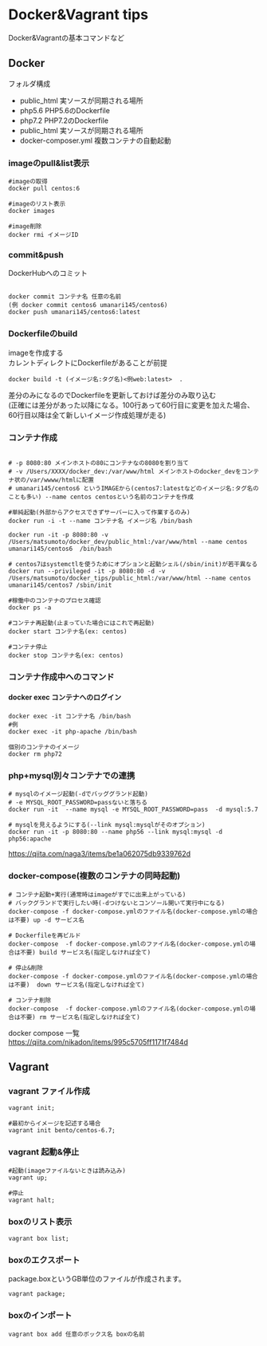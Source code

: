 # Docker&Vagrant tips

Docker&Vagrantの基本コマンドなど

## Docker


フォルダ構成

- public_html 実ソースが同期される場所
- php5.6 PHP5.6のDockerfile
- php7.2 PHP7.2のDockerfile
- public_html 実ソースが同期される場所
- docker-composer.yml 複数コンテナの自動起動


### imageのpull&list表示


```
#imageの取得
docker pull centos:6

#imageのリスト表示
docker images

#image削除
docker rmi イメージID
```

### commit&push

DockerHubへのコミット

```

docker commit コンテナ名 任意の名前
(例 docker commit centos6 umanari145/centos6)
docker push umanari145/centos6:latest

```

### Dockerfileのbuild

imageを作成する<br>
カレントディレクトにDockerfileがあることが前提


```
docker build -t (イメージ名:タグ名)<例web:latest>  .
```
差分のみになるのでDockerfileを更新しておけば差分のみ取り込む<br>
(正確には差分があった以降になる。100行あって60行目に変更を加えた場合、60行目以降は全て新しいイメージ作成処理が走る)


### コンテナ作成

```

# -p 8080:80 メインホストの80にコンテナなの8080を割り当て
# -v /Users/XXXX/docker_dev:/var/www/html メインホストのdocker_devをコンテナ状の/var/wwww/htmlに配置
# umanari145/centos6 というIMAGEから(centos7:latestなどのイメージ名:タグ名のことも多い) --name centos centosという名前のコンテナを作成

#単純起動(外部からアクセスできずサーバーに入って作業するのみ)
docker run -i -t --name コンテナ名 イメージ名 /bin/bash

docker run -it -p 8080:80 -v /Users/matsumoto/docker_dev/public_html:/var/www/html --name centos umanari145/centos6  /bin/bash

# centos7はsystemctlを使うためにオプションと起動シェル(/sbin/init)が若干異なる
docker run --privileged -it -p 8080:80 -d -v /Users/matsumoto/docker_tips/public_html:/var/www/html --name centos umanari145/centos7 /sbin/init

#稼働中のコンテナのプロセス確認
docker ps -a

#コンテナ再起動(止まっていた場合にはこれで再起動)
docker start コンテナ名(ex: centos)

#コンテナ停止
docker stop コンテナ名(ex: centos)

```

### コンテナ作成中へのコマンド

#### docker exec コンテナへのログイン
```
docker exec -it コンテナ名 /bin/bash
#例
docker exec -it php-apache /bin/bash

個別のコンテナのイメージ
docker rm php72

```

### php+mysql別々コンテナでの連携
```
# mysqlのイメージ起動(-dでバッググランド起動)
# -e MYSQL_ROOT_PASSWORD=passないと落ちる
docker run -it  --name mysql -e MYSQL_ROOT_PASSWORD=pass  -d mysql:5.7

# mysqlを見えるようにする(--link mysql:mysqlがそのオプション)
docker run -it -p 8080:80 --name php56 --link mysql:mysql -d php56:apache
```

https://qiita.com/naga3/items/be1a062075db9339762d

### docker-compose(複数のコンテナの同時起動)

```
# コンテナ起動+実行(通常時はimageがすでに出来上がっている)
# バックグランドで実行したい時(-dつけないとコンソール開いて実行中になる)
docker-compose -f docker-compose.ymlのファイル名(docker-compose.ymlの場合は不要) up -d サービス名

# Dockerfileを再ビルド
docker-compose  -f docker-compose.ymlのファイル名(docker-compose.ymlの場合は不要) build サービス名(指定しなければ全て)

# 停止&削除
docker-compose -f docker-compose.ymlのファイル名(docker-compose.ymlの場合は不要)  down サービス名(指定しなければ全て)

# コンテナ削除
docker-compose  -f docker-compose.ymlのファイル名(docker-compose.ymlの場合は不要) rm サービス名(指定しなければ全て)
```

docker compose 一覧<br>
https://qiita.com/nikadon/items/995c5705ff1171f7484d

## Vagrant

### vagrant ファイル作成


```
vagrant init;

#最初からイメージを記述する場合
vagrant init bento/centos-6.7;

```

### vagrant 起動&停止

```
#起動(imageファイルないときは読み込み)
vagrant up;

#停止
vagrant halt;

```
### boxのリスト表示

```
vagrant box list;

```


### boxのエクスポート

package.boxというGB単位のファイルが作成されます。

```
vagrant package;
```

### boxのインポート

```
vagrant box add 任意のボックス名 boxの名前
```

